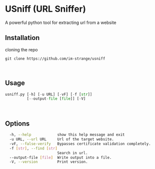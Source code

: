 # USniff (URL Sniffer)
A powerful python tool for extracting url from a website
&nbsp; 

## Installation
cloning the repo
```
git clone https://github.com/im-strange/usniff
```
&nbsp; 

## Usage
```python
usniff.py [-h] [-u URL] [-vF] [-f [str]]
          [--output-file [file]] [-V]
```
&nbsp; 

## Options
```bash
  -h, --help            show this help message and exit
  -u URL, --url URL     Url of the target website.
  -vF, --false-verify   Bypasses certificate validation completely.
  -f [str], --find [str]
                        Search in url.
  --output-file [file]  Write output into a file.
  -V, --version         Print version.
```
